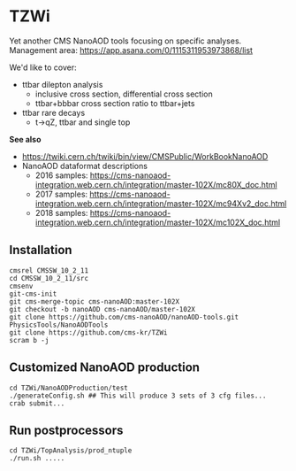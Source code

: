 # TZWi
Yet another CMS NanoAOD tools focusing on specific analyses.
Management area: https://app.asana.com/0/1115311953973868/list

We'd like to cover:

  * ttbar dilepton analysis
    * inclusive cross section, differential cross section
    * ttbar+bbbar cross section ratio to ttbar+jets
  * ttbar rare decays
    * t->qZ, ttbar and single top

**See also**
- https://twiki.cern.ch/twiki/bin/view/CMSPublic/WorkBookNanoAOD
- NanoAOD dataformat descriptions
  - 2016 samples: https://cms-nanoaod-integration.web.cern.ch/integration/master-102X/mc80X_doc.html
  - 2017 samples: https://cms-nanoaod-integration.web.cern.ch/integration/master-102X/mc94Xv2_doc.html
  - 2018 samples: https://cms-nanoaod-integration.web.cern.ch/integration/master-102X/mc102X_doc.html

## Installation
```
cmsrel CMSSW_10_2_11
cd CMSSW_10_2_11/src
cmsenv
git-cms-init
git cms-merge-topic cms-nanoAOD:master-102X
git checkout -b nanoAOD cms-nanoAOD/master-102X
git clone https://github.com/cms-nanoAOD/nanoAOD-tools.git PhysicsTools/NanoAODTools
git clone https://github.com/cms-kr/TZWi
scram b -j
```

## Customized NanoAOD production
```
cd TZWi/NanoAODProduction/test
./generateConfig.sh ## This will produce 3 sets of 3 cfg files...
crab submit...
```

## Run postprocessors
```
cd TZWi/TopAnalysis/prod_ntuple
./run.sh .....
```
